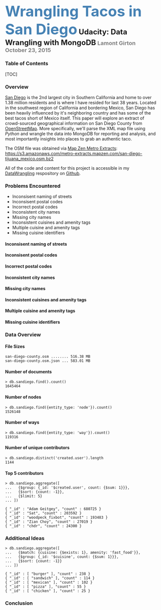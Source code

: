 <font size='7' color='steelblue'>Wrangling Tacos in San Diego</font>
<font size='5'>Udacity: Data Wrangling with MongoDB</font>
<font size='4' color='grey'>Lamont Girton</font>
<font size='4' color='grey'>October 23, 2015</font>
---

### Table of Contents
[TOC]

### Overview
[San Diego](https://en.wikipedia.org/wiki/San_Diego) is the 2nd largest city in Southern California and home to over 1.38 million residents and is where I have resided for last 38 years.  Located in the southwest region of California and bordering Mexico, San Diego has been heavily influenced by it's neighboring country and has some of the best tacos short of Mexico itself.  This paper will explore an extract of crowd-sourced geographical information on San Diego County from [OpenStreetMap](http://openstreetmap.org).  More specifically, we'll parse the XML map file using _Python_ and wrangle the data into MongoDB for reporting and analysis, and most importantly insights into places to grab an authentic taco.

The OSM file was obtained via [Map Zen Metro Extracts](https://mapzen.com/data/metro-extracts/):
https://s3.amazonaws.com/metro-extracts.mapzen.com/san-diego-tijuana_mexico.osm.bz2

All of the code and content for this project is accessible in my [DataWrangling](https://github.com/lgirton/DataWrangling) respository on [Github](https://github.com).

### Problems Encountered

* Inconsisent naming of streets
* Inconsisent postal codes
* Incorrect postal codes
* Inconsistent city names
* Missing city names
* Inconsistent cuisines and amenity tags
* Multiple cuisine and amenity tags
* Missing cuisine identifiers

#### Inconsisent naming of streets
#### Inconsisent postal codes
#### Incorrect postal codes
#### Inconsistent city names
#### Missing city names
#### Inconsistent cuisines and amenity tags
#### Multiple cuisine and amenity tags
#### Missing cuisine identifiers

### Data Overview

#### File Sizes

```
san-diego-county.osm ........ 516.38 MB
san-diego-county.osm.json ... 583.01 MB 
```

#### Number of documents
```
> db.sandiego.find().count()
1645464
```

#### Number of nodes
```
> db.sandiego.find({entity_type: 'node'}).count()
1526148
```

#### Number of ways
```
> db.sandiego.find({entity_type: 'way'}).count()
119316
```

#### Number of unique contributors
```
> db.sandiego.distinct('created.user').length
1144
```

#### Top 5 contributors
```
> db.sandiego.aggregate([
...   {$group: {_id: '$created.user', count: {$sum: 1}}},
...   {$sort: {count: -1}},
...   {$limit: 5}
... ])

{ "_id" : "Adam Geitgey", "count" : 680725 }
{ "_id" : "Sat", "count" : 203592 }
{ "_id" : "woodpeck_fixbot", "count" : 193483 }
{ "_id" : "Zian Choy", "count" : 27019 }
{ "_id" : "chdr", "count" : 24300 }
```

### Additional Ideas
```
> db.sandiego.aggregate([
...   {$match: {cuisine: {$exists: 1}, amenity: 'fast_food'}},
...   {$group: {_id: '$cuisine', count: {$sum: 1}}},
...   {$sort: {count: -1}}
... ])

{ "_id" : [ "burger" ], "count" : 238 }
{ "_id" : [ "sandwich" ], "count" : 114 }
{ "_id" : [ "mexican" ], "count" : 102 }
{ "_id" : [ "pizza" ], "count" : 55 }
{ "_id" : [ "chicken" ], "count" : 25 }

```

### Conclusion